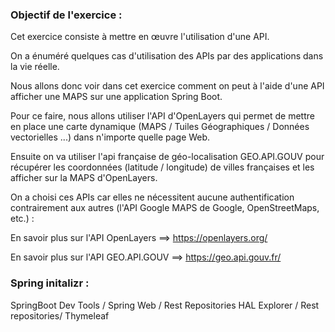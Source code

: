### Objectif de l'exercice : 
Cet exercice consiste à mettre en œuvre l'utilisation d'une API.

On a énuméré quelques cas d'utilisation des APIs par des applications dans la vie réelle.

Nous allons donc voir dans cet exercice comment on peut à l'aide d'une API afficher une MAPS sur une application Spring Boot.

Pour ce faire, nous allons utiliser l'API d'OpenLayers qui permet de mettre en place une carte dynamique (MAPS / Tuiles Géographiques / Données vectorielles ...) dans n'importe quelle page Web.

Ensuite on va utiliser l'api française de géo-localisation GEO.API.GOUV pour récupérer les coordonnées (latitude / longitude) de villes françaises et les afficher sur la MAPS d'OpenLayers.

On a choisi ces APIs car elles ne nécessitent aucune authentification contrairement aux autres (l'API Google MAPS de Google, OpenStreetMaps, etc.) :

En savoir plus sur l'API OpenLayers ==> https://openlayers.org/

En savoir plus sur l'API GEO.API.GOUV ==> https://geo.api.gouv.fr/

### Spring initalizr :
SpringBoot Dev Tools / Spring Web / Rest Repositories HAL Explorer / Rest repositories/ Thymeleaf 
